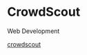 CrowdScout
==========

Web Development
<!doctype html>
<html>
<head> 
<title> Crowd Scout.com</title>
</head>

<body>
<a href="http://www.crowdscout.net"> crowdscout </a>
</body>

</html>
